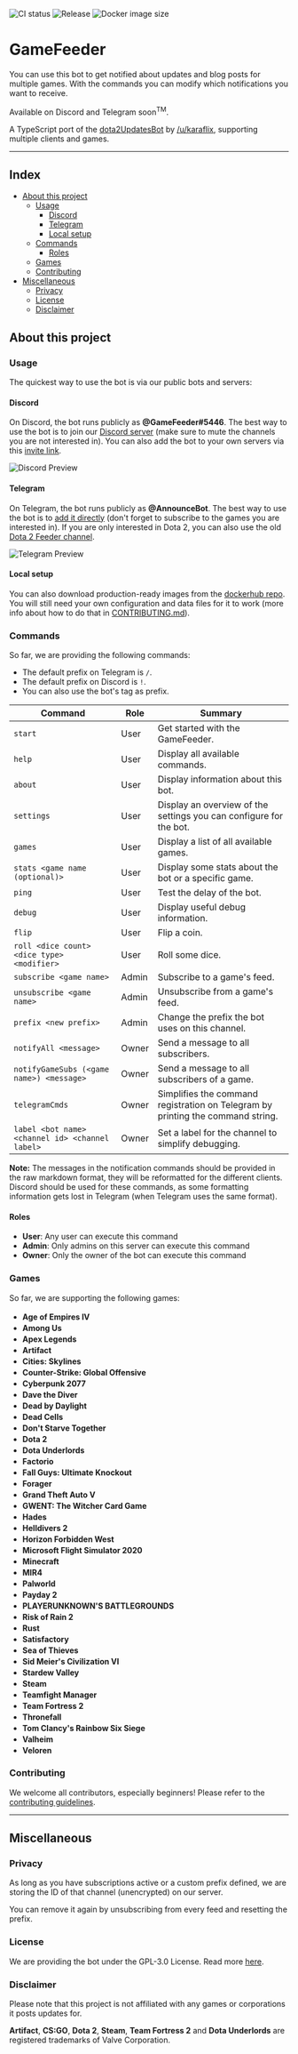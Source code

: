 ![CI status](https://img.shields.io/github/workflow/status/GameFeeder/GameFeeder/ci-flow/main?label=CI)
![Release](https://img.shields.io/github/v/release/GameFeeder/GameFeeder)
![Docker image size](https://img.shields.io/docker/image-size/gamefeeder/gamefeeder/latest)

# GameFeeder <!-- omit in toc -->

You can use this bot to get notified about updates and blog posts for multiple games. With the commands you can modify which notifications you want to receive.

Available on Discord and Telegram soon<sup>TM</sup>.

A TypeScript port of the [dota2UpdatesBot](https://github.com/zachkont/dotaUpdatesBot) by [/u/karaflix](https://www.reddit.com/message/compose/?to=karaflix), supporting multiple clients and games.

---

## Index <!-- omit in toc -->

- [About this project](#about-this-project)
  - [Usage](#usage)
    - [Discord](#discord)
    - [Telegram](#telegram)
    - [Local setup](#local-setup)
  - [Commands](#commands)
    - [Roles](#roles)
  - [Games](#games)
  - [Contributing](#contributing)
- [Miscellaneous](#miscellaneous)
  - [Privacy](#privacy)
  - [License](#license)
  - [Disclaimer](#disclaimer)

## About this project

### Usage

The quickest way to use the bot is via our public bots and servers:

#### Discord

On Discord, the bot runs publicly as **@GameFeeder#5446**. The best way to use the bot is to join our [Discord server](https://discord.gg/hFNRHE5) (make sure to mute the channels you are not interested in). You can also add the bot to your own servers via this [invite link](https://discordapp.com/oauth2/authorize?&client_id=626677125105188884&scope=bot&permissions=18432).

![Discord Preview](https://imgur.com/62T4GBa.png)

#### Telegram

On Telegram, the bot runs publicly as **@AnnounceBot**. The best way to use the bot is to [add it directly](https://telegram.me/AnnounceBot) (don't forget to subscribe to the games you are interested in). If you are only interested in Dota 2, you can also use the old [Dota 2 Feeder channel](https://t.me/dota2feeder).

![Telegram Preview](https://imgur.com/7uRNQ8k.png)

#### Local setup

You can also download production-ready images from the [dockerhub repo](https://hub.docker.com/r/gamefeeder/gamefeeder/tags). You will still need your own configuration and data files for it to work (more info about how to do that in [CONTRIBUTING.md](CONTRIBUTING.md)).

### Commands

So far, we are providing the following commands:

- The default prefix on Telegram is `/`.
- The default prefix on Discord is `!`.
- You can also use the bot's tag as prefix.

| Command                                         | Role  | Summary                                                                         |
| ----------------------------------------------- | ----- | ------------------------------------------------------------------------------- |
| `start`                                         | User  | Get started with the GameFeeder.                                                |
| `help`                                          | User  | Display all available commands.                                                 |
| `about`                                         | User  | Display information about this bot.                                             |
| `settings`                                      | User  | Display an overview of the settings you can configure for the bot.              |
| `games`                                         | User  | Display a list of all available games.                                          |
| `stats <game name (optional)>`                  | User  | Display some stats about the bot or a specific game.                            |
| `ping`                                          | User  | Test the delay of the bot.                                                      |
| `debug`                                         | User  | Display useful debug information.                                               |
| `flip`                                          | User  | Flip a coin.                                                                    |
| `roll <dice count> <dice type> <modifier>`      | User  | Roll some dice.                                                                 |
| `subscribe <game name>`                         | Admin | Subscribe to a game's feed.                                                     |
| `unsubscribe <game name>`                       | Admin | Unsubscribe from a game's feed.                                                 |
| `prefix <new prefix>`                           | Admin | Change the prefix the bot uses on this channel.                                 |
| `notifyAll <message>`                           | Owner | Send a message to all subscribers.                                              |
| `notifyGameSubs (<game name>) <message>`        | Owner | Send a message to all subscribers of a game.                                    |
| `telegramCmds`                                  | Owner | Simplifies the command registration on Telegram by printing the command string. |
| `label <bot name> <channel id> <channel label>` | Owner | Set a label for the channel to simplify debugging.                              |

**Note:** The messages in the notification commands should be provided in the raw markdown format, they will be reformatted for the different clients. Discord should be used for these commands, as some formatting information gets lost in Telegram (when Telegram uses the same format).

#### Roles

- **User**: Any user can execute this command
- **Admin**: Only admins on this server can execute this command
- **Owner**: Only the owner of the bot can execute this command

### Games

So far, we are supporting the following games:

- <strong align="left">Age of Empires IV</strong> <img src="https://imgur.com/NCYubeG.jpg" height="17px"/>
- <strong align="left">Among Us</strong> <img src="https://imgur.com/ey1SDhy.jpg" height="17px"/>
- <strong align="left">Apex Legends</strong> <img src="https://imgur.com/AbF7UW5.jpg" height="17px"/>
- <strong align="left">Artifact</strong> <img src="https://i.imgur.com/DblOFap.png" height="17px"/>
- <strong align="left">Cities: Skylines</strong> <img src="https://imgur.com/zRjxsWw.jpg" height="17px"/>
- <strong align="left">Counter-Strike: Global Offensive</strong> <img src="https://i.imgur.com/2ONuRD3.png" height="17px"/>
- <strong align="left">Cyberpunk 2077</strong> <img src="https://imgur.com/rKu7F5P.jpg" height="17px"/>
- <strong align="left">Dave the Diver</strong> <img src="https://imgur.com/9yjvwxa.jpg" height="17px"/>
- <strong align="left">Dead by Daylight</strong> <img src="https://imgur.com/fVn0tRs.jpg" height="17px"/>
- <strong align="left">Dead Cells</strong> <img src="https://imgur.com/pBgwuv6.jpg" height="17px"/>
- <strong align="left">Don't Starve Together</strong> <img src="https://imgur.com/oRZpbb3.jpg" height="17px"/>
- <strong align="left">Dota 2</strong> <img src="https://i.imgur.com/aRVbvDh.png" height="17px"/>
- <strong align="left">Dota Underlords</strong> <img src="https://i.imgur.com/gaYsZ7Z.png" height="17px"/>
- <strong align="left">Factorio</strong> <img src="https://i.imgur.com/7D0A9eT.png" height="17px"/>
- <strong align="left">Fall Guys: Ultimate Knockout</strong> <img src="https://imgur.com/qjGAmMD.jpg" height="17px"/>
- <strong align="left">Forager</strong> <img src="https://imgur.com/tqLE7vm.jpg" height="17px"/>
- <strong align="left">Grand Theft Auto V</strong> <img src="https://imgur.com/XiGyunR.jpg" height="17px"/>
- <strong align="left">GWENT: The Witcher Card Game</strong> <img src="https://imgur.com/8JEYta8.jpg" height="17px"/>
- <strong align="left">Hades</strong> <img src="https://imgur.com/VHWSO4y.jpg" height="17px"/>
- <strong align="left">Helldivers 2</strong> <img src="https://imgur.com/ZjSuoLl.jpg" height="17px"/>
- <strong align="left">Horizon Forbidden West</strong> <img src="https://imgur.com/aenhMtD.jpg" height="17px"/>
- <strong align="left">Microsoft Flight Simulator 2020</strong> <img src="https://imgur.com/VLPzilS.jpg" height="17px"/>
- <strong align="left">Minecraft</strong> <img src="https://imgur.com/GKVk9ve.png" height="17px"/>
- <strong align="left">MIR4</strong> <img src="https://imgur.com/VwEx3Mp.jpg" height="17px"/>
- <strong align="left">Palworld</strong> <img src="https://imgur.com/pkp7Oyv.jpg" height="17px"/>
- <strong align="left">Payday 2</strong> <img src="https://imgur.com/oblgpMY.jpg" height="17px"/>
- <strong align="left">PLAYERUNKNOWN'S BATTLEGROUNDS</strong> <img src="https://imgur.com/Emx9o83.jpg" height="17px"/>
- <strong align="left">Risk of Rain 2</strong> <img src="https://imgur.com/oQhrK1N.jpg" height="17px"/>
- <strong align="left">Rust</strong> <img src="https://imgur.com/rZyGEEb.jpg" height="17px"/>
- <strong align="left">Satisfactory</strong> <img src="https://i.imgur.com/RgtzvdT.png" height="17px"/>
- <strong align="left">Sea of Thieves</strong> <img src="https://imgur.com/4nPhHjX.jpg" height="17px"/>
- <strong align="left">Sid Meier's Civilization VI</strong> <img src="https://imgur.com/jKlh55f.jpg" height="17px"/>
- <strong align="left">Stardew Valley</strong> <img src="https://imgur.com/cgm7M2G.jpg" height="17px"/>
- <strong align="left">Steam</strong> <img src="https://i.imgur.com/QbzZxrC.png" height="17px"/>
- <strong align="left">Teamfight Manager</strong> <img src="https://i.imgur.com/OilT7c5.jpg" height="17px"/>
- <strong align="left">Team Fortress 2</strong> <img src="https://i.imgur.com/zaQObOc.png" height="17px"/>
- <strong align="left">Thronefall</strong> <img src="https://imgur.com/xQTfTZP.jpg" height="17px"/>
- <strong align="left">Tom Clancy's Rainbow Six Siege</strong> <img src="https://imgur.com/CtLj8WV.jpg" height="17px"/>
- <strong align="left">Valheim</strong> <img src="https://imgur.com/lEc7zOO.jpg" height="17px"/>
- <strong align="left">Veloren</strong> <img src="https://veloren.net/Logo_Square.png" height="17px"/>

### Contributing

We welcome all contributors, especially beginners! Please refer to the [contributing guidelines](CONTRIBUTE.md).

---

## Miscellaneous

### Privacy

As long as you have subscriptions active or a custom prefix defined, we are storing the ID of that channel (unencrypted) on our server.

You can remove it again by unsubscribing from every feed and resetting the prefix.

### License

We are providing the bot under the GPL-3.0 License. Read more [here](LICENSE).

### Disclaimer

Please note that this project is not affiliated with any games or corporations it posts updates for.

**Artifact**, **CS:GO**, **Dota 2**, **Steam**, **Team Fortress 2** and **Dota Underlords** are registered trademarks of Valve Corporation.
